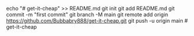 echo "# get-it-cheap" >> README.md
git init
git add README.md
git commit -m "first commit"
git branch -M main
git remote add origin https://github.com/Bubbabry888/get-it-cheap.git
git push -u origin main
                # get-it-cheap
